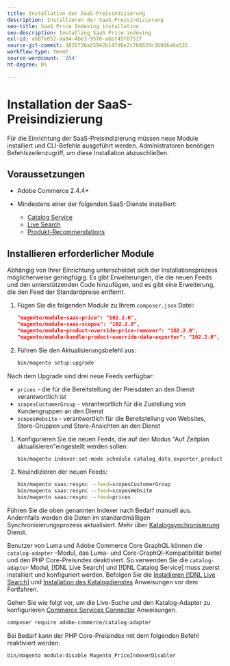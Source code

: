```yaml
---
title: Installation der SaaS-Preisindizierung
description: Installieren der SaaS-Preisindizierung
seo-title: SaaS Price Indexing installation
seo-description: Installing SaaS Price indexing
exl-id: a607e852-aa04-4be3-9576-a6bf45f8751f
source-git-commit: 3820736a25942b147d6e2c7b8820c360d6a0a535
workflow-type: tm+mt
source-wordcount: '254'
ht-degree: 0%

---
```


# Installation der SaaS-Preisindizierung

Für die Einrichtung der SaaS-Preisindizierung müssen neue Module installiert und CLI-Befehle ausgeführt werden. Administratoren benötigen Befehlszeilenzugriff, um diese Installation abzuschließen.

## Voraussetzungen

* Adobe Commerce 2.4.4+
* Mindestens einer der folgenden SaaS-Dienste installiert:

   * [Catalog Service](../catalog-service/overview.md)
   * [Live Search](../live-search/guide-overview.md)
   * [Produkt-Recommendations](../product-recommendations/guide-overview.md)

## Installieren erforderlicher Module

Abhängig von Ihrer Einrichtung unterscheidet sich der Installationsprozess möglicherweise geringfügig.
Es gibt Erweiterungen, die die neuen Feeds und den unterstützenden Code hinzufügen, und es gibt eine Erweiterung, die den Feed der Standardpreise entfernt.

1. Fügen Sie die folgenden Module zu Ihrem `composer.json` Datei:

   ```json
   "magento/module-saas-price": "102.2.0",
   "magento/module-saas-scopes": "102.2.0",
   "magento/module-product-override-price-remover": "102.2.0",
   "magento/module-bundle-product-override-data-exporter": "102.2.0",
   ```

1. Führen Sie den Aktualisierungsbefehl aus:

   ```bash
   bin/magento setup:upgrade
   ```

Nach dem Upgrade sind drei neue Feeds verfügbar:

* `prices` - die für die Bereitstellung der Preisdaten an den Dienst verantwortlich ist
* `scopesCustomerGroup` - verantwortlich für die Zustellung von Kundengruppen an den Dienst
* `scopesWebsite` - verantwortlich für die Bereitstellung von Websites, Store-Gruppen und Store-Ansichten an den Dienst


1. Konfigurieren Sie die neuen Feeds, die auf den Modus &quot;Auf Zeitplan aktualisieren&quot;eingestellt werden sollen:

   ```bash
   bin/magento indexer:set-mode schedule catalog_data_exporter_product_prices scopes_customergroup_data_exporter scopes_website_data_exporter
   ```

1. Neuindizieren der neuen Feeds:

   ```bash
   bin/magento saas:resync --feed=scopesCustomerGroup
   bin/magento saas:resync --feed=scopesWebsite
   bin/magento saas:resync --feed=prices
   ```

Führen Sie die oben genannten Indexer nach Bedarf manuell aus. Andernfalls werden die Daten im standardmäßigen Synchronisierungsprozess aktualisiert. Mehr über [Katalogsynchronisierung](../landing/catalog-sync.md) Dienst.

Benutzer von Luma und Adobe Commerce Core GraphQL können die `catalog-adapter` -Modul, das Luma- und Core-GraphQl-Kompatibilität bietet und den PHP Core-Preisindex deaktiviert.
So verwenden Sie die `catalog-adapter` Modul, [!DNL Live Search] und [!DNL Catalog Service] muss zuerst installiert und konfiguriert werden. Befolgen Sie die [Installieren [!DNL Live Search]](../live-search/install.md) und [Installation des Katalogdienstes](../catalog-service/installation.md) Anweisungen vor dem Fortfahren.

Gehen Sie wie folgt vor, um die Live-Suche und den Katalog-Adapter zu konfigurieren [Commerce Services Connector](https://experienceleague.adobe.com/docs/commerce-merchant-services/user-guides/integration-services/saas.html?lang=en) Anweisungen.

```bash
composer require adobe-commerce/catalog-adapter
```

Bei Bedarf kann der PHP Core-Preisindex mit dem folgenden Befehl reaktiviert werden:

```bash
bin/magento module:disable Magento_PriceIndexerDisabler
```
